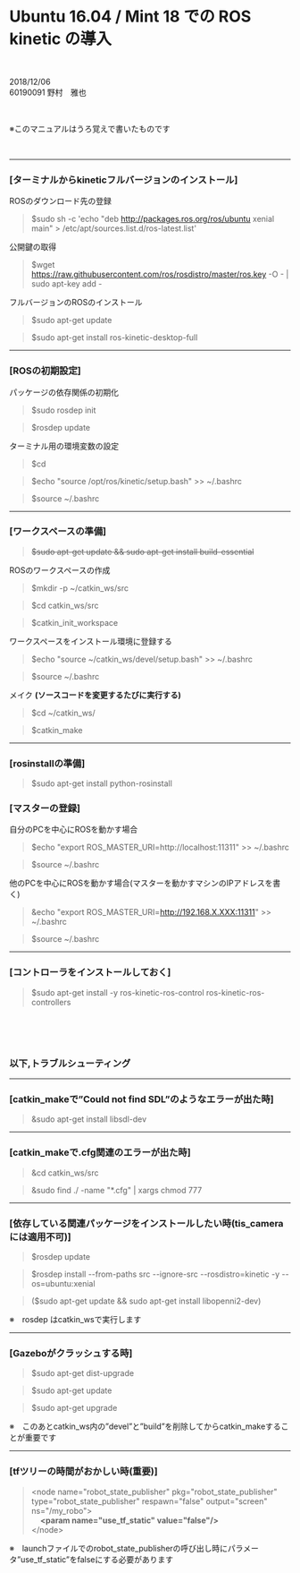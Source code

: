 # Ubuntu 16.04 / Mint 18 での ROS kinetic の導入  

<br />

2018/12/06  
60190091 野村　雅也  

<br />

※このマニュアルはうろ覚えで書いたものです

<br />

---

### [ターミナルからkineticフルバージョンのインストール]

ROSのダウンロード先の登録
> $sudo sh -c 'echo "deb http://packages.ros.org/ros/ubuntu xenial main" > /etc/apt/sources.list.d/ros-latest.list' 

公開鍵の取得
> $wget https://raw.githubusercontent.com/ros/rosdistro/master/ros.key -O - | sudo apt-key add - 

フルバージョンのROSのインストール
> $sudo apt-get update 

> $sudo apt-get install ros-kinetic-desktop-full  

---

### [ROSの初期設定]

パッケージの依存関係の初期化
> $sudo rosdep init

> $rosdep update

ターミナル用の環境変数の設定
> $cd

> $echo "source /opt/ros/kinetic/setup.bash" >> ~/.bashrc  

> $source ~/.bashrc

---

### [ワークスペースの準備]

> ~~$sudo apt-get update && sudo apt-get install build-essential~~

ROSのワークスペースの作成
> $mkdir -p ~/catkin_ws/src

> $cd catkin_ws/src

> $catkin_init_workspace  

ワークスペースをインストール環境に登録する
> $echo "source ~/catkin_ws/devel/setup.bash" >> ~/.bashrc

> $source ~/.bashrc

メイク **(ソースコードを変更するたびに実行する)**
> $cd ~/catkin_ws/

> $catkin_make

---

### [rosinstallの準備]

> $sudo apt-get install python-rosinstall



### [マスターの登録]

自分のPCを中心にROSを動かす場合
> $echo "export ROS_MASTER_URI=http://localhost:11311" >> ~/.bashrc

> $source ~/.bashrc

他のPCを中心にROSを動かす場合(マスターを動かすマシンのIPアドレスを書く)
> &echo "export ROS_MASTER_URI=http://192.168.X.XXX:11311" >> ~/.bashrc

> $source ~/.bashrc

---

### [コントローラをインストールしておく]

> $sudo apt-get install -y ros-kinetic-ros-control ros-kinetic-ros-controllers


<br />
<br />
<br />



  
### 以下,トラブルシューティング  

---  

### [catkin_makeで”Could not find SDL”のようなエラーが出た時]

> &sudo apt-get install libsdl-dev

---

### [catkin_makeで.cfg関連のエラーが出た時]

> &cd catkin_ws/src

> &sudo find ./ -name "*.cfg" | xargs chmod 777

---

### [依存している関連パッケージをインストールしたい時(tis_cameraには適用不可)]

> $rosdep update

> $rosdep install --from-paths src --ignore-src --rosdistro=kinetic -y --os=ubuntu:xenial

> ($sudo apt-get update && sudo apt-get install libopenni2-dev)

※　rosdep はcatkin_wsで実行します

---

### [Gazeboがクラッシュする時]

> $sudo apt-get dist-upgrade

> $sudo apt-get update

> $sudo apt-get upgrade

※　このあとcatkin_ws内の”devel”と”build”を削除してからcatkin_makeすることが重要です

---

### [tfツリーの時間がおかしい時(重要)]

> &lt;node name="robot_state_publisher" pkg="robot_state_publisher" type="robot_state_publisher" respawn="false" output="screen" ns="/my_robo"&gt;  
> &nbsp;&nbsp;&nbsp;&nbsp;**&lt;param name="use_tf_static" value="false"/&gt;**  
> &lt;/node&gt;

※　launchファイルでのrobot_state_publisherの呼び出し時にパラメータ”use_tf_static”をfalseにする必要があります
